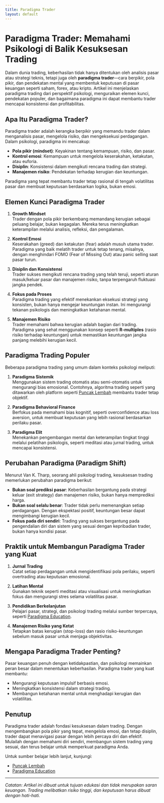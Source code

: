```yaml
---
title: Paradigma Trader
layout: default
---
```


# Paradigma Trader: Memahami Psikologi di Balik Kesuksesan Trading

Dalam dunia trading, keberhasilan tidak hanya ditentukan oleh analisis pasar atau strategi teknis, tetapi juga oleh **paradigma trader**—cara berpikir, pola pikir, dan pendekatan mental yang membentuk keputusan di pasar keuangan seperti saham, forex, atau kripto. Artikel ini menjelaskan paradigma trading dari perspektif psikologi, menguraikan elemen kunci, pendekatan populer, dan bagaimana paradigma ini dapat membantu trader mencapai konsistensi dan profitabilitas.

## Apa Itu Paradigma Trader?

Paradigma trader adalah kerangka berpikir yang memandu trader dalam menganalisis pasar, mengelola risiko, dan mengeksekusi perdagangan. Dalam psikologi, paradigma ini mencakup:
- **Pola pikir (mindset)**: Keyakinan tentang kemampuan, risiko, dan pasar.
- **Kontrol emosi**: Kemampuan untuk mengelola keserakahan, ketakutan, atau euforia.
- **Disiplin**: Konsistensi dalam mengikuti rencana trading dan strategi.
- **Manajemen risiko**: Pendekatan terhadap kerugian dan keuntungan.

Paradigma yang tepat membantu trader tetap rasional di tengah volatilitas pasar dan membuat keputusan berdasarkan logika, bukan emosi.

## Elemen Kunci Paradigma Trader

1. **Growth Mindset**  
   Trader dengan pola pikir berkembang memandang kerugian sebagai peluang belajar, bukan kegagalan. Mereka terus meningkatkan keterampilan melalui analisis, refleksi, dan pengalaman.

2. **Kontrol Emosi**  
   Keserakahan (greed) dan ketakutan (fear) adalah musuh utama trader. Paradigma yang baik melatih trader untuk tetap tenang, misalnya, dengan menghindari FOMO (Fear of Missing Out) atau panic selling saat pasar turun.

3. **Disiplin dan Konsistensi**  
   Trader sukses mengikuti rencana trading yang telah teruji, seperti aturan masuk/keluar pasar dan manajemen risiko, tanpa terpengaruh fluktuasi jangka pendek.

4. **Fokus pada Proses**  
   Paradigma trading yang efektif menekankan eksekusi strategi yang konsisten, bukan hanya mengejar keuntungan instan. Ini mengurangi tekanan psikologis dan meningkatkan ketahanan mental.

5. **Manajemen Risiko**  
   Trader memahami bahwa kerugian adalah bagian dari trading. Paradigma yang sehat menggunakan konsep seperti **R-multiples** (rasio risiko terhadap keuntungan) untuk memastikan keuntungan jangka panjang melebihi kerugian kecil.

## Paradigma Trading Populer

Beberapa paradigma trading yang umum dalam konteks psikologi meliputi:

1. **Paradigma Sistemik**  
   Menggunakan sistem trading otomatis atau semi-otomatis untuk mengurangi bias emosional. Contohnya, algoritma trading seperti yang ditawarkan oleh platform seperti [Puncak Lembah](https://puncaklembah.github.io) membantu trader tetap objektif.

2. **Paradigma Behavioral Finance**  
   Berfokus pada memahami bias kognitif, seperti overconfidence atau loss aversion, untuk membuat keputusan yang lebih rasional berdasarkan perilaku pasar.

3. **Paradigma Elit**  
   Menekankan pengembangan mental dan keterampilan tingkat tinggi melalui pelatihan psikologis, seperti meditasi atau jurnal trading, untuk mencapai konsistensi.

## Perubahan Paradigma (Paradigm Shift)

Menurut Van K. Tharp, seorang ahli psikologi trading, kesuksesan trading memerlukan perubahan paradigma berikut:
- **Bukan soal prediksi pasar**: Keberhasilan bergantung pada strategi keluar (exit strategy) dan manajemen risiko, bukan hanya memprediksi harga.
- **Bukan soal selalu benar**: Trader tidak perlu memenangkan setiap perdagangan. Dengan ekspektasi positif, keuntungan besar dapat mengimbangi kerugian kecil.
- **Fokus pada diri sendiri**: Trading yang sukses bergantung pada pengendalian diri dan sistem yang sesuai dengan kepribadian trader, bukan hanya kondisi pasar.

## Praktik untuk Membangun Paradigma Trader yang Kuat

1. **Jurnal Trading**  
   Catat setiap perdagangan untuk mengidentifikasi pola perilaku, seperti overtrading atau keputusan emosional.

2. **Latihan Mental**  
   Gunakan teknik seperti meditasi atau visualisasi untuk meningkatkan fokus dan mengurangi stres selama volatilitas pasar.

3. **Pendidikan Berkelanjutan**  
   Pelajari pasar, strategi, dan psikologi trading melalui sumber terpercaya, seperti [Paradigma Education](https://trading.paradigma.education/).

4. **Manajemen Risiko yang Ketat**  
   Tetapkan batas kerugian (stop-loss) dan rasio risiko-keuntungan sebelum masuk pasar untuk menjaga objektivitas.

## Mengapa Paradigma Trader Penting?

Pasar keuangan penuh dengan ketidakpastian, dan psikologi memainkan peran besar dalam menentukan keberhasilan. Paradigma trader yang kuat membantu:
- Mengurangi keputusan impulsif berbasis emosi.
- Meningkatkan konsistensi dalam strategi trading.
- Membangun ketahanan mental untuk menghadapi kerugian dan volatilitas.

## Penutup

Paradigma trader adalah fondasi kesuksesan dalam trading. Dengan mengembangkan pola pikir yang tepat, mengelola emosi, dan tetap disiplin, trader dapat menavigasi pasar dengan lebih percaya diri dan efektif. Mulailah dengan memahami diri sendiri, membangun sistem trading yang sesuai, dan terus belajar untuk memperkuat paradigma Anda.

Untuk sumber belajar lebih lanjut, kunjungi:  
- [Puncak Lembah](https://puncaklembah.github.io)  
- [Paradigma Education](https://trading.paradigma.education/)

---
*Catatan: Artikel ini dibuat untuk tujuan edukasi dan tidak merupakan saran keuangan. Trading melibatkan risiko tinggi, dan keputusan harus dibuat dengan hati-hati.*
